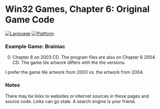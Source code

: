 # Win32 Games, Chapter 6: Original Game Code
[![Language](https://img.shields.io/badge/Language%20-C++-blue.svg)](https://github.com/GeorgePimpleton/Win32-games/)
[![Platform](https://img.shields.io/badge/Platform%20-Win32-blue.svg)](https://github.com/GeorgePimpleton/Win32-games/)

### Example Game: Brainiac
0. Chapter 8 on 2003 CD.  The program files are also on Chapter 6 2004 CD.  The game tile artwork differs with the the versions.

I prefer the game tile artwork from 2003 vs. the artwork from 2004.

### Notes
There may be links to websites or internet sources in these pages and source code. Links can go stale. A search engine is your friend.
